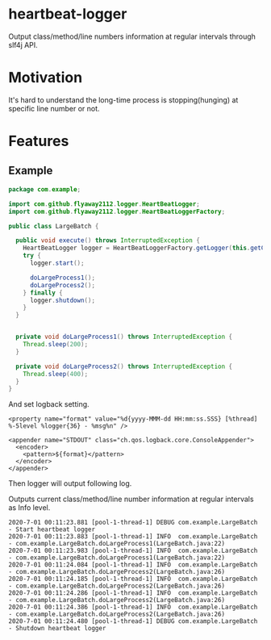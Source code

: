 # heartbeat-logger

Output class/method/line numbers information at regular intervals through slf4j API.

# Motivation

It's hard to understand the long-time process is stopping(hunging) at specific line number or not.

# Features

## Example

```java
package com.example;

import com.github.flyaway2112.logger.HeartBeatLogger;
import com.github.flyaway2112.logger.HeartBeatLoggerFactory;

public class LargeBatch {

  public void execute() throws InterruptedException {
    HeartBeatLogger logger = HeartBeatLoggerFactory.getLogger(this.getClass(), "com.example", 100);
    try {
      logger.start();

      doLargeProcess1();
      doLargeProcess2();
    } finally {
      logger.shutdown();
    }
  }


  private void doLargeProcess1() throws InterruptedException {
    Thread.sleep(200);
  }

  private void doLargeProcess2() throws InterruptedException {
    Thread.sleep(400);
  }
}
```

And set logback setting.

```
<property name="format" value="%d{yyyy-MMM-dd HH:mm:ss.SSS} [%thread] %-5level %logger{36} - %msg%n" />

<appender name="STDOUT" class="ch.qos.logback.core.ConsoleAppender">
  <encoder>
    <pattern>${format}</pattern>
  </encoder>
</appender>
```

Then logger will output following log.

Outputs current class/method/line number information at regular intervals as Info level.

```
2020-7-01 00:11:23.881 [pool-1-thread-1] DEBUG com.example.LargeBatch - Start heartbeat logger
2020-7-01 00:11:23.883 [pool-1-thread-1] INFO  com.example.LargeBatch - com.example.LargeBatch.doLargeProcess1(LargeBatch.java:22)
2020-7-01 00:11:23.983 [pool-1-thread-1] INFO  com.example.LargeBatch - com.example.LargeBatch.doLargeProcess1(LargeBatch.java:22)
2020-7-01 00:11:24.084 [pool-1-thread-1] INFO  com.example.LargeBatch - com.example.LargeBatch.doLargeProcess2(LargeBatch.java:26)
2020-7-01 00:11:24.185 [pool-1-thread-1] INFO  com.example.LargeBatch - com.example.LargeBatch.doLargeProcess2(LargeBatch.java:26)
2020-7-01 00:11:24.286 [pool-1-thread-1] INFO  com.example.LargeBatch - com.example.LargeBatch.doLargeProcess2(LargeBatch.java:26)
2020-7-01 00:11:24.386 [pool-1-thread-1] INFO  com.example.LargeBatch - com.example.LargeBatch.doLargeProcess2(LargeBatch.java:26)
2020-7-01 00:11:24.480 [pool-1-thread-1] DEBUG com.example.LargeBatch - Shutdown heartbeat logger
```
